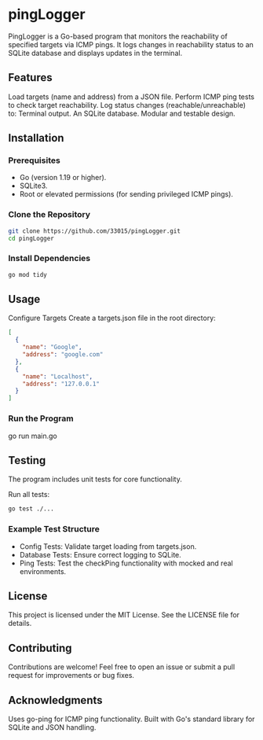 # pingLogger

PingLogger is a Go-based program that monitors the reachability of specified targets via ICMP pings. It logs changes in reachability status to an SQLite database and displays updates in the terminal.

## Features

Load targets (name and address) from a JSON file.
Perform ICMP ping tests to check target reachability.
Log status changes (reachable/unreachable) to:
Terminal output.
An SQLite database.
Modular and testable design.

## Installation

### Prerequisites
* Go (version 1.19 or higher).
* SQLite3.
* Root or elevated permissions (for sending privileged ICMP pings).

### Clone the Repository
```bash
git clone https://github.com/33015/pingLogger.git
cd pingLogger
```

### Install Dependencies
```bash
go mod tidy
```

## Usage

Configure Targets
Create a targets.json file in the root directory:

```json
[
  {
    "name": "Google",
    "address": "google.com"
  },
  {
    "name": "Localhost",
    "address": "127.0.0.1"
  }
]
```

### Run the Program
go run main.go

## Testing
The program includes unit tests for core functionality.

Run all tests:

```bash
go test ./...
```

### Example Test Structure
* Config Tests: Validate target loading from targets.json.
* Database Tests: Ensure correct logging to SQLite.
* Ping Tests: Test the checkPing functionality with mocked and real environments.

## License

This project is licensed under the MIT License. See the LICENSE file for details.

## Contributing

Contributions are welcome! Feel free to open an issue or submit a pull request for improvements or bug fixes.

## Acknowledgments

Uses go-ping for ICMP ping functionality.
Built with Go's standard library for SQLite and JSON handling.